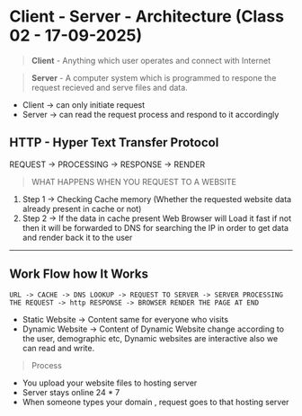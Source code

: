 # Client - Server - Architecture (Class 02 - 17-09-2025)

> **Client** - Anything which user operates and connect with Internet

> **Server** - A computer system which is programmed to respone the request recieved and serve files and data.

* Client -> can only initiate request
* Server -> can read the request process and respond to it accordingly

## HTTP - Hyper Text Transfer Protocol

REQUEST -> PROCESSING -> RESPONSE -> RENDER

> WHAT HAPPENS WHEN YOU REQUEST TO A WEBSITE

1. Step 1 -> Checking Cache memory (Whether the requested website data already present in cache or not)
2. Step 2 -> If the data in cache present Web Browser will Load it fast if not then it will be forwarded to DNS for searching the IP in order to get data and render back it to the user

---

## Work Flow how It Works

```
URL -> CACHE -> DNS LOOKUP -> REQUEST TO SERVER -> SERVER PROCESSING THE REQUEST -> http RESPONSE -> BROWSER RENDER THE PAGE AT END
```


* Static Website -> Content same for everyone who visits
* Dynamic Website -> Content of Dynamic Website change according to the user, demographic etc, Dynamic websites are interactive also we can read and write.

> Process

* You upload your website files to hosting server
*  Server stays online 24 * 7
* When someone types your domain , request goes to that hosting server